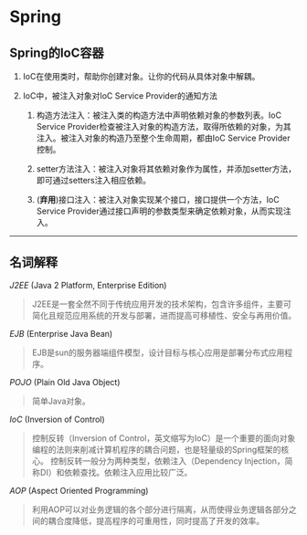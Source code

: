 # Spring

## Spring的IoC容器

1. IoC在使用类时，帮助你创建对象。让你的代码从具体对象中解耦。

1. IoC中，被注入对象对IoC Service Provider的通知方法

    1. 构造方法注入：被注入类的构造方法中声明依赖对象的参数列表。IoC Service Provider检查被注入对象的构造方法，取得所依赖的对象，为其注入。被注入对象的构造乃至整个生命周期，都由IoC Service Provider控制。

    1. setter方法注入：被注入对象将其依赖对象作为属性，并添加setter方法，即可通过setters注入相应依赖。

    1. (**弃用**)接口注入：被注入对象实现某个接口，接口提供一个方法，IoC Service Provider通过接口声明的参数类型来确定依赖对象，从而实现注入。

---

## 名词解释

*J2EE* (Java 2 Platform, Enterprise Edition)

> J2EE是一套全然不同于传统应用开发的技术架构，包含许多组件，主要可简化且规范应用系统的开发与部署，进而提高可移植性、安全与再用价值。

*EJB* (Enterprise Java Bean)

> EJB是sun的服务器端组件模型，设计目标与核心应用是部署分布式应用程序。

*POJO* (Plain Old Java Object)

> 简单Java对象。

*IoC* (Inversion of Control)

> 控制反转（Inversion of Control，英文缩写为IoC）是一个重要的面向对象编程的法则来削减计算机程序的耦合问题，也是轻量级的Spring框架的核心。 控制反转一般分为两种类型，依赖注入（Dependency Injection，简称DI）和依赖查找。依赖注入应用比较广泛。

*AOP* (Aspect Oriented Programming)

> 利用AOP可以对业务逻辑的各个部分进行隔离，从而使得业务逻辑各部分之间的耦合度降低，提高程序的可重用性，同时提高了开发的效率。
